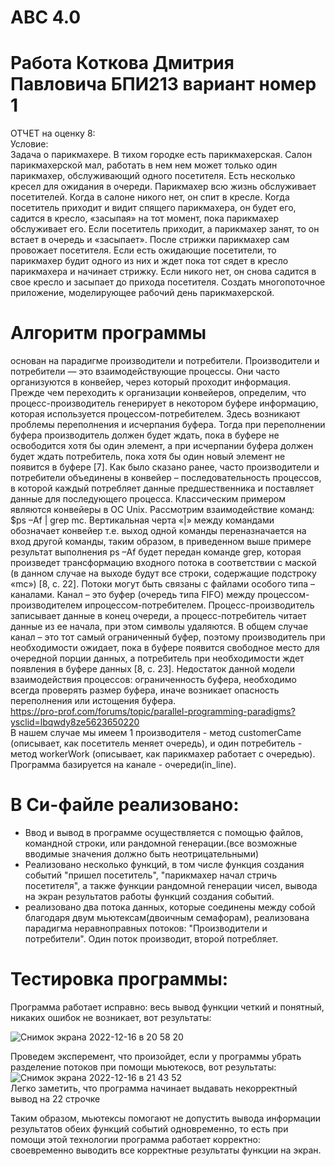 # ABC 4.0
# Работа Коткова Дмитрия Павловича БПИ213 вариант номер 1 
ОТЧЕТ на оценку 8:  
Условие:  
Задача о парикмахере. В тихом городке есть парикмахерская. Салон парикмахерской мал, работать в нем нем может только один парикмахер, обслуживающий одного посетителя. Есть несколько кресел для ожидания в очереди. Парикмахер всю жизнь обслуживает посетителей. Когда в салоне никого нет, он спит в кресле. Когда посетитель приходит и видит спящего парикмахера, он будет его, садится в кресло, «засыпая» на тот момент, пока парикмахер обслуживает его. Если посетитель приходит, а парикмахер занят, то он встает в очередь и «засыпает». После стрижки парикмахер сам провожает посетителя. Если есть ожидающие посетители, то парикмахер будит одного из них и ждет пока тот сядет в кресло парикмахера и начинает стрижку. Если никого нет, он снова садится в свое кресло и засыпает до прихода посетителя. Создать многопоточное приложение, моделирующее рабочий день парикмахерской.
# Алгоритм программы  
основан на парадигме производители и потребители.
Производители и потребители — это взаимодействующие процессы. Они часто организуются в конвейер, через который проходит информация.
Прежде чем переходить к организации конвейеров, определим, что процесс-производитель генерирует в некотором буфере информацию, которая используется процессом-потребителем.
Здесь возникают проблемы переполнения и исчерпания буфера. Тогда при переполнении буфера производитель должен будет ждать, пока в буфере не освободится хотя бы один элемент, а при исчерпании буфера должен будет ждать потребитель, пока хотя бы один новый элемент не появится в буфере [7].
Как было сказано ранее, часто производители и потребители объединены в конвейер – последовательность процессов, в которой каждый потребляет данные предшественника и поставляет данные для последующего процесса.
Классическим примером являются конвейеры в ОС Unix. Рассмотрим взаимодействие команд:
$ps –Af | grep mc. 
Вертикальная черта «|» между командами обозначает конвейер т.е. выход одной команды переназначается на вход другой команды, таким образом, в приведенном выше примере результат выполнения ps –Af будет передан команде grep, которая произведет трансформацию входного потока в соответствии с маской (в данном случае на выходе будут все строки, содержащие подстроку «mc») [8, c. 22].
Потоки могут быть связаны с файлами особого типа – каналами. Канал – это буфер (очередь типа FIFO) между процессом-производителем ипроцессом-потребителем. Процесс-производитель записывает данные в конец очереди, а процесс-потребитель читает данные из ее начала, при этом символы удаляются. В общем случае канал – это тот самый ограниченный буфер, поэтому производитель при необходимости ожидает, пока в буфере появится свободное место для очередной порции данных, а потребитель при необходимости ждет появления в буфере данных [8, c. 23].
Недостаток данной модели взаимодействия процессов: ограниченность буфера, необходимо всегда проверять размер буфера, иначе возникает опасность  переполнения или истощения буфера.    
https://pro-prof.com/forums/topic/parallel-programming-paradigms?ysclid=lbqwdy8ze5623650220  
В нашем случае мы имеем 1 производителя - метод customerCame (описывает, как посетитель меняет очередь), и один потребитель - метод workerWork (описывает, как парикмахер работает с очередью). Программа базируется на канале - очереди(in_line).
# В Си-файле реализовано:
 * Ввод и вывод в программе осуществляется с помощью файлов, командной строки, или рандомной генерации.(все возможные вводимые значения должно быть неотрицательными)
 * Реализовано несколько функций, в том числе функция создания событий "пришел посетитель", "парикмахер начал стричь посетителя", а также функции рандомной
 генерации чисел, вывода на экран результатов работы функций создания событий.
 * реализовано два потока данных, которые соединены между собой благодаря двум мьютексам(двоичным семафорам), реализована парадигма неравноправных потоков: "Производители и потребители". Один поток производит, второй потребляет.
 # Тестировка программы:
Программа работает исправно: весь вывод функции четкий и понятный, никаких ошибок не возникает, вот результаты:

![Снимок экрана 2022-12-16 в 20 58 20](https://user-images.githubusercontent.com/75154790/208159902-79f31797-7ae1-481e-a7e9-e120fcf8536c.png)

Проведем эксперемент, что произойдет, если у программы убрать разделение потоков при помощи мьютекосв, вот результаты:  
![Снимок экрана 2022-12-16 в 21 43 52](https://user-images.githubusercontent.com/75154790/208167307-a566ddeb-3948-4a9a-8cc8-70da74189178.png)  
Легко заметить, что программа начинает выдавать некорректный вывод на 22 строчке


Таким образом, мьютексы помогают не допустить вывода информации результатов обеих функций событий одновременно, то есть при помощи этой технологии программа работает корректно: своевременно выводить все корректные результаты функции на экран.
